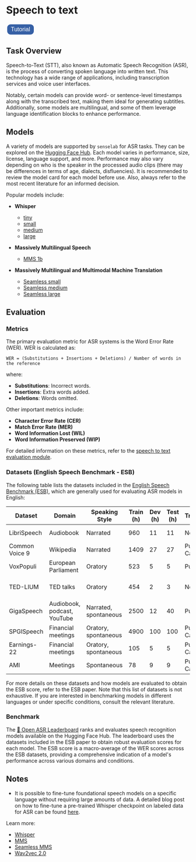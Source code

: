 
<!DOCTYPE html>
<html>
<head>
<style>
    .button {
        background-color: #3660a5;
        border: solid;
        color: white;
        padding: 5px 10px;
        text-align: top;
        text-decoration: none;
        display: inline-block;
        font-size: 16px;
        margin: 0px 0px;
        cursor: pointer;
        border-radius: 12px;
        transition-duration: 0.4s;
    }

    .button:hover {
        background-color: white;
        color: black;
    }
</style>
</head>
<body>

<script>
    function redirectToTutorial() {
        window.location.href = "https://github.com/sensein/senselab/blob/main/speech_to_text.ipynb";
    }
</script>

</body>
</html>

# Speech to text  


<button class="button" onclick="redirectToTutorial()">Tutorial</button>

## Task Overview
Speech-to-Text (STT), also known as Automatic Speech Recognition (ASR), is the process of converting spoken language into written text. This technology has a wide range of applications, including transcription services and voice user interfaces.

Notably, certain models can provide word- or sentence-level timestamps along with the transcribed text, making them ideal for generating subtitles. Additionally, some models are multilingual, and some of them leverage language identification blocks to enhance performance.


## Models
A variety of models are supported by ```senselab``` for ASR tasks. They can be explored on the [Hugging Face Hub](https://huggingface.co/models?library=transformers&pipeline_tag=automatic-speech-recognition&sort=downloads). Each model varies in performance, size, license, language support, and more. Performance may also vary depending on who is the speaker in the processed audio clips (there may be differences in terms of age, dialects, disfluencies). It is recommended to review the model card for each model before use. Also, always refer to the most recent literature for an informed decision.

Popular models include:
- **Whisper**
  - [tiny](https://huggingface.co/openai/whisper-tiny)
  - [small](https://huggingface.co/openai/whisper-small)
  - [medium](https://huggingface.co/openai/whisper-medium)
  - [large](https://huggingface.co/openai/whisper-large-v3)

- **Massively Multilingual Speech**
  - [MMS 1b](https://huggingface.co/facebook/mms-1b-all)

- **Massively Multilingual and Multimodal Machine Translation**
  - [Seamless small](https://huggingface.co/facebook/seamless-m4t-unity-small-s2t)
  - [Seamless medium](https://huggingface.co/facebook/hf-seamless-m4t-medium)
  - [Seamless large](https://huggingface.co/facebook/seamless-m4t-v2-large)

## Evaluation
### Metrics
The primary evaluation metric for ASR systems is the Word Error Rate (WER). WER is calculated as:

    WER = (Substitutions + Insertions + Deletions) / Number of words in the reference

where:
- **Substitutions**: Incorrect words.
- **Insertions**: Extra words added.
- **Deletions**: Words omitted.

Other important metrics include:
- **Character Error Rate (CER)**
- **Match Error Rate (MER)**
- **Word Information Lost (WIL)**
- **Word Information Preserved (WIP)**

For detailed information on these metrics, refer to the [speech to text evaluation module](speech_to_text_evaluation).

### Datasets (English Speech Benchmark - ESB)
The following table lists the datasets included in the [English Speech Benchmark (ESB)](https://arxiv.org/abs/2210.13352), which are generally used for evaluating ASR models in English:

| Dataset        | Domain                  | Speaking Style      | Train (h) | Dev (h) | Test (h) | Transcriptions         | License            |
|----------------|-------------------------|---------------------|-----------|---------|----------|------------------------|--------------------|
| LibriSpeech    | Audiobook               | Narrated            | 960       | 11      | 11       | Normalized             | CC-BY-4.0          |
| Common Voice 9 | Wikipedia               | Narrated            | 1409      | 27      | 27       | Punctuated & Cased     | CC0-1.0            |
| VoxPopuli      | European Parliament     | Oratory             | 523       | 5       | 5        | Punctuated             | CC0                |
| TED-LIUM       | TED talks               | Oratory             | 454       | 2       | 3        | Normalized             | CC-BY-NC-ND 3.0    |
| GigaSpeech     | Audiobook, podcast, YouTube | Narrated, spontaneous | 2500 | 12      | 40       | Punctuated             | Apache-2.0         |
| SPGISpeech     | Financial meetings      | Oratory, spontaneous| 4900      | 100     | 100      | Punctuated & Cased     | User Agreement     |
| Earnings-22    | Financial meetings      | Oratory, spontaneous| 105       | 5       | 5        | Punctuated & Cased     | CC-BY-SA-4.0       |
| AMI            | Meetings                | Spontaneous         | 78        | 9       | 9        | Punctuated & Cased     | CC-BY-4.0          |

For more details on these datasets and how models are evaluated to obtain the ESB score, refer to the ESB paper.
Note that this list of datasets is not exhaustive. If you are interested in benchmarking models in different languages or under specific conditions, consult the relevant literature. 

### Benchmark
The [🤗 Open ASR Leaderboard](https://huggingface.co/spaces/hf-audio/open_asr_leaderboard) ranks and evaluates speech recognition models available on the Hugging Face Hub. The leaderboard uses the datasets included in the ESB paper to obtain robust evaluation scores for each model. The ESB score is a macro-average of the WER scores across the ESB datasets, providing a comprehensive indication of a model's performance across various domains and conditions.

## Notes
- It is possible to fine-tune foundational speech models on a specific language without requiring large amounts of data. A detailed blog post on how to fine-tune a pre-trained Whisper checkpoint on labeled data for ASR can be found [here](https://huggingface.co/blog/fine-tune-whisper).

Learn more:
- [Whisper](https://arxiv.org/abs/2212.04356)
- [MMS](https://arxiv.org/abs/2305.13516)
- [Seamless MMS](https://arxiv.org/abs/2308.11596)
- [Wav2vec 2.0](https://arxiv.org/abs/2006.11477)

